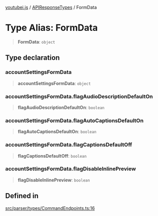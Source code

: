 [youtubei.js](../../../README.md) / [APIResponseTypes](../README.md) / FormData

# Type Alias: FormData

> **FormData**: `object`

## Type declaration

### accountSettingsFormData

> **accountSettingsFormData**: `object`

### accountSettingsFormData.flagAudioDescriptionDefaultOn

> **flagAudioDescriptionDefaultOn**: `boolean`

### accountSettingsFormData.flagAutoCaptionsDefaultOn

> **flagAutoCaptionsDefaultOn**: `boolean`

### accountSettingsFormData.flagCaptionsDefaultOff

> **flagCaptionsDefaultOff**: `boolean`

### accountSettingsFormData.flagDisableInlinePreview

> **flagDisableInlinePreview**: `boolean`

## Defined in

[src/parser/types/CommandEndpoints.ts:16](https://github.com/LuanRT/YouTube.js/blob/fc5571629eca037af7de03f4b903da6add1f300b/src/parser/types/CommandEndpoints.ts#L16)
